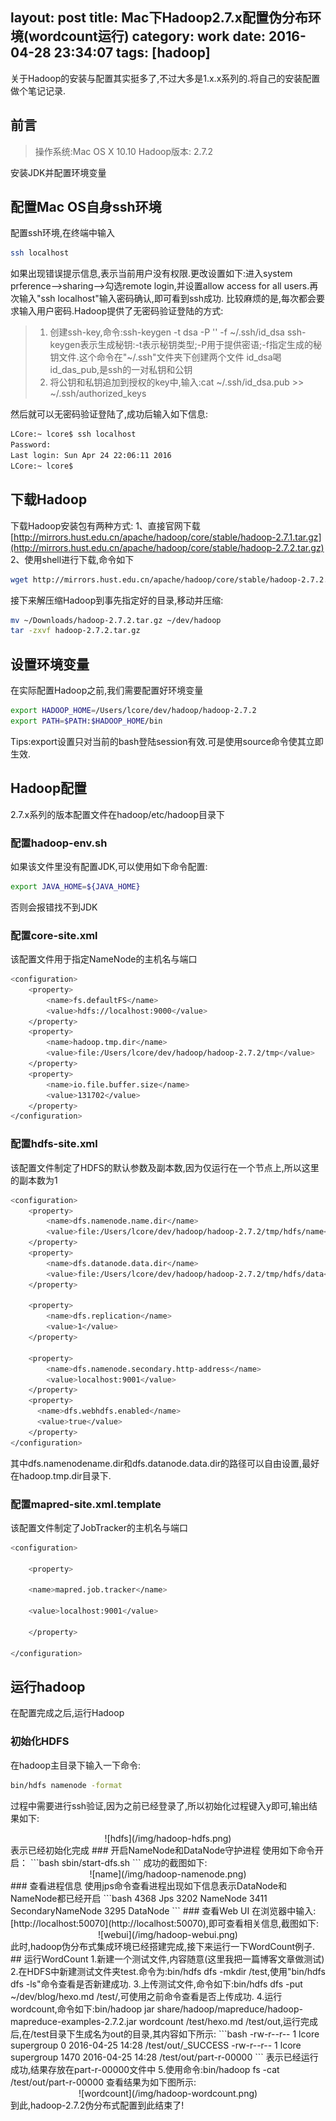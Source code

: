 layout: post
title: Mac下Hadoop2.7.x配置伪分布环境(wordcount运行)
category: work
date: 2016-04-28 23:34:07
tags: [hadoop]
---
关于Hadoop的安装与配置其实挺多了,不过大多是1.x.x系列的.将自己的安装配置做个笔记记录.
## 前言
>    操作系统:Mac OS X 10.10
>    Hadoop版本: 2.7.2

安装JDK并配置环境变量
## 配置Mac OS自身ssh环境
配置ssh环境,在终端中输入
```bash
ssh localhost
```
<!--more-->
如果出现错误提示信息,表示当前用户没有权限.更改设置如下:进入system prference-->sharing-->勾选remote login,并设置allow access for all users.再次输入"ssh localhost"输入密码确认,即可看到ssh成功.
比较麻烦的是,每次都会要求输入用户密码.Hadoop提供了无密码验证登陆的方式:
>    1. 创建ssh-key,命令:ssh-keygen -t dsa -P '' -f ~/.ssh/id_dsa
>       ssh-keygen表示生成秘钥:-t表示秘钥类型;-P用于提供密语;-f指定生成的秘钥文件.这个命令在"~/.ssh"文件夹下创建两个文件
>       id_dsa喝id_das_pub,是ssh的一对私钥和公钥
>    2. 将公钥和私钥追加到授权的key中,输入:cat ~/.ssh/id_dsa.pub >> ~/.ssh/authorized_keys

然后就可以无密码验证登陆了,成功后输入如下信息:
```bash
LCore:~ lcore$ ssh localhost
Password:
Last login: Sun Apr 24 22:06:11 2016
LCore:~ lcore$ 
```
## 下载Hadoop
下载Hadoop安装包有两种方式:
1、直接官网下载
[http://mirrors.hust.edu.cn/apache/hadoop/core/stable/hadoop-2.7.1.tar.gz](http://mirrors.hust.edu.cn/apache/hadoop/core/stable/hadoop-2.7.2.tar.gz)
2、使用shell进行下载,命令如下
```bash
wget http://mirrors.hust.edu.cn/apache/hadoop/core/stable/hadoop-2.7.2.tar.gz
```
接下来解压缩Hadoop到事先指定好的目录,移动并压缩:
```bash
mv ~/Downloads/hadoop-2.7.2.tar.gz ~/dev/hadoop
tar -zxvf hadoop-2.7.2.tar.gz 
```
## 设置环境变量
在实际配置Hadoop之前,我们需要配置好环境变量
```bash
export HADOOP_HOME=/Users/lcore/dev/hadoop/hadoop-2.7.2
export PATH=$PATH:$HADOOP_HOME/bin
```
Tips:export设置只对当前的bash登陆session有效.可是使用source命令使其立即生效.
## Hadoop配置
2.7.x系列的版本配置文件在hadoop/etc/hadoop目录下
### 配置hadoop-env.sh
如果该文件里没有配置JDK,可以使用如下命令配置:
```bash
export JAVA_HOME=${JAVA_HOME}
```
否则会报错找不到JDK
### 配置core-site.xml
该配置文件用于指定NameNode的主机名与端口
```bash
<configuration>
    <property>
        <name>fs.defaultFS</name>
        <value>hdfs://localhost:9000</value>
    </property>
    <property>
        <name>hadoop.tmp.dir</name>
        <value>file:/Users/lcore/dev/hadoop/hadoop-2.7.2/tmp</value>
    </property>
    <property>
        <name>io.file.buffer.size</name>
        <value>131702</value>
    </property>
</configuration>
```
### 配置hdfs-site.xml
该配置文件制定了HDFS的默认参数及副本数,因为仅运行在一个节点上,所以这里的副本数为1
```bash
<configuration>
    <property>
        <name>dfs.namenode.name.dir</name>
        <value>file:/Users/lcore/dev/hadoop/hadoop-2.7.2/tmp/hdfs/name</value>
    </property>
    <property>
        <name>dfs.datanode.data.dir</name>
        <value>file:/Users/lcore/dev/hadoop/hadoop-2.7.2/tmp/hdfs/data</value>
    </property>

    <property>
        <name>dfs.replication</name>
        <value>1</value>
    </property>

    <property>
        <name>dfs.namenode.secondary.http-address</name>
        <value>localhost:9001</value>
    </property>
    <property>
      <name>dfs.webhdfs.enabled</name>
      <value>true</value>
    </property>
</configuration>
```
其中dfs.namenodename.dir和dfs.datanode.data.dir的路径可以自由设置,最好在hadoop.tmp.dir目录下.
### 配置mapred-site.xml.template
该配置文件制定了JobTracker的主机名与端口
```bash
<configuration>

	<property>

	<name>mapred.job.tracker</name>

	<value>localhost:9001</value>

	</property>

</configuration>
```
## 运行hadoop
在配置完成之后,运行Hadoop
### 初始化HDFS
在hadoop主目录下输入一下命令:
```bash
bin/hdfs namenode -format
```
过程中需要进行ssh验证,因为之前已经登录了,所以初始化过程键入y即可,输出结果如下:
<center>![hdfs](/img/hadoop-hdfs.png)</center>
表示已经初始化完成
### 开启NameNode和DataNode守护进程
使用如下命令开启：
```bash
sbin/start-dfs.sh
```
成功的截图如下:
<center>![name](/img/hadoop-namenode.png)</center>
### 查看进程信息
使用jps命令查看进程出现如下信息表示DataNode和NameNode都已经开启
```bash
4368 Jps
3202 NameNode
3411 SecondaryNameNode
3295 DataNode
```
### 查看Web UI
在浏览器中输入:[http://localhost:50070](http://localhost:50070),即可查看相关信息,截图如下:
<center>![webui](/img/hadoop-webui.png)</center>
此时,hadoop伪分布式集成环境已经搭建完成,接下来运行一下WordCount例子.
## 运行WordCount
1.新建一个测试文件,内容随意(这里我把一篇博客文章做测试)
2.在HDFS中新建测试文件夹test.命令为:bin/hdfs dfs -mkdir /test,使用"bin/hdfs dfs -ls"命令查看是否新建成功.
3.上传测试文件,命令如下:bin/hdfs dfs -put ~/dev/blog/hexo.md /test/,可使用之前命令查看是否上传成功.
4.运行wordcount,命令如下:bin/hadoop jar share/hadoop/mapreduce/hadoop-mapreduce-examples-2.7.2.jar wordcount /test/hexo.md /test/out,运行完成后,在/test目录下生成名为out的目录,其内容如下所示:
```bash
-rw-r--r--   1 lcore supergroup          0 2016-04-25 14:28 /test/out/_SUCCESS
-rw-r--r--   1 lcore supergroup       1470 2016-04-25 14:28 /test/out/part-r-00000
```
表示已经运行成功,结果存放在part-r-00000文件中
5.使用命令:bin/hadoop fs -cat /test/out/part-r-00000 查看结果为如下图所示:
<center>![wordcount](/img/hadoop-wordcount.png)</center>
到此,hadoop-2.7.2伪分布式配置到此结束了!
